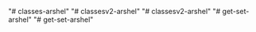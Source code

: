 "# classes-arshel" 
"# classesv2-arshel" 
"# classesv2-arshel" 
"# get-set-arshel" 
"# get-set-arshel" 
